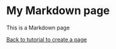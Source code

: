 # My Markdown page

This is a Markdown page

[Back to tutorial to create a page](/docs/tutorial-basics/create-a-page#create-your-first-markdown-page)
